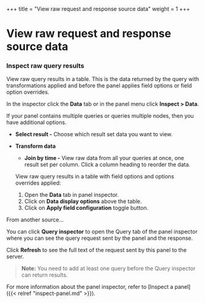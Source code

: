 +++
title = "View raw request and response source data"
weight = 1
+++

# View raw request and response source data

### Inspect raw query results

View raw query results in a table. This is the data returned by the query with transformations applied and before the panel applies field options or field option overrides.

In the inspector click the **Data** tab or in the panel menu click **Inspect > Data**.

If your panel contains multiple queries or queries multiple nodes, then you have additional options.

- **Select result -** Choose which result set data you want to view.
- **Transform data**

  - **Join by time -** View raw data from all your queries at once, one result set per column. Click a column heading to reorder the data.

  View raw query results in a table with field options and options overrides applied:

  1. Open the **Data** tab in panel inspector.
  1. Click on **Data display options** above the table.
  1. Click on **Apply field configuration** toggle button.


From another source...

You can click **Query inspector** to open the Query tab of the panel inspector where you can see the query request sent by the panel and the response.

Click **Refresh** to see the full text of the request sent by this panel to the server.

> **Note:** You need to add at least one query before the Query inspector can return results.

For more information about the panel inspector, refer to [Inspect a panel]({{< relref "inspect-panel.md" >}}).
